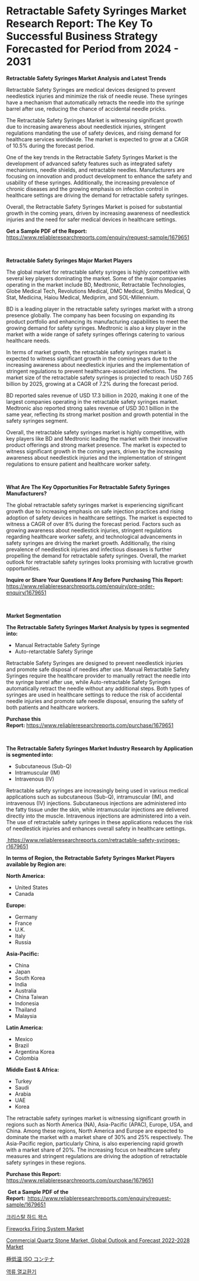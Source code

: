 <p><h1>Retractable Safety Syringes Market Research Report: The Key To Successful Business Strategy Forecasted for Period from 2024 - 2031</h1></p><p><strong>Retractable Safety Syringes Market Analysis and Latest Trends</strong></p>
<p><p>Retractable Safety Syringes are medical devices designed to prevent needlestick injuries and minimize the risk of needle reuse. These syringes have a mechanism that automatically retracts the needle into the syringe barrel after use, reducing the chance of accidental needle pricks. </p><p>The Retractable Safety Syringes Market is witnessing significant growth due to increasing awareness about needlestick injuries, stringent regulations mandating the use of safety devices, and rising demand for healthcare services worldwide. The market is expected to grow at a CAGR of 10.5% during the forecast period.</p><p>One of the key trends in the Retractable Safety Syringes Market is the development of advanced safety features such as integrated safety mechanisms, needle shields, and retractable needles. Manufacturers are focusing on innovation and product development to enhance the safety and usability of these syringes. Additionally, the increasing prevalence of chronic diseases and the growing emphasis on infection control in healthcare settings are driving the demand for retractable safety syringes.</p><p>Overall, the Retractable Safety Syringes Market is poised for substantial growth in the coming years, driven by increasing awareness of needlestick injuries and the need for safer medical devices in healthcare settings.</p></p>
<p><strong>Get a Sample PDF of the Report:&nbsp;</strong> <a href="https://www.reliableresearchreports.com/enquiry/request-sample/1679651">https://www.reliableresearchreports.com/enquiry/request-sample/1679651</a></p>
<p>&nbsp;</p>
<p><strong>Retractable Safety Syringes Major Market Players</strong></p>
<p><p>The global market for retractable safety syringes is highly competitive with several key players dominating the market. Some of the major companies operating in the market include BD, Medtronic, Retractable Technologies, Globe Medical Tech, Revolutions Medical, DMC Medical, Smiths Medical, Q Stat, Medicina, Haiou Medical, Mediprim, and SOL-Millennium.</p><p>BD is a leading player in the retractable safety syringes market with a strong presence globally. The company has been focusing on expanding its product portfolio and enhancing its manufacturing capabilities to meet the growing demand for safety syringes. Medtronic is also a key player in the market with a wide range of safety syringes offerings catering to various healthcare needs.</p><p>In terms of market growth, the retractable safety syringes market is expected to witness significant growth in the coming years due to the increasing awareness about needlestick injuries and the implementation of stringent regulations to prevent healthcare-associated infections. The market size of the retractable safety syringes is projected to reach USD 7.65 billion by 2025, growing at a CAGR of 7.2% during the forecast period.</p><p>BD reported sales revenue of USD 17.3 billion in 2020, making it one of the largest companies operating in the retractable safety syringes market. Medtronic also reported strong sales revenue of USD 30.1 billion in the same year, reflecting its strong market position and growth potential in the safety syringes segment.</p><p>Overall, the retractable safety syringes market is highly competitive, with key players like BD and Medtronic leading the market with their innovative product offerings and strong market presence. The market is expected to witness significant growth in the coming years, driven by the increasing awareness about needlestick injuries and the implementation of stringent regulations to ensure patient and healthcare worker safety.</p></p>
<p>&nbsp;</p>
<p><strong>What Are The Key Opportunities For Retractable Safety Syringes Manufacturers?</strong></p>
<p><p>The global retractable safety syringes market is experiencing significant growth due to increasing emphasis on safe injection practices and rising adoption of safety devices in healthcare settings. The market is expected to witness a CAGR of over 8% during the forecast period. Factors such as growing awareness about needlestick injuries, stringent regulations regarding healthcare worker safety, and technological advancements in safety syringes are driving the market growth. Additionally, the rising prevalence of needlestick injuries and infectious diseases is further propelling the demand for retractable safety syringes. Overall, the market outlook for retractable safety syringes looks promising with lucrative growth opportunities.</p></p>
<p><strong>Inquire or Share Your Questions If Any Before Purchasing This Report:</strong> <a href="https://www.reliableresearchreports.com/enquiry/pre-order-enquiry/1679651">https://www.reliableresearchreports.com/enquiry/pre-order-enquiry/1679651</a></p>
<p>&nbsp;</p>
<p><strong>Market Segmentation</strong></p>
<p><strong>The Retractable Safety Syringes Market Analysis by types is segmented into:</strong></p>
<p><ul><li>Manual Retractable Safety Syringe</li><li>Auto-retarctable Safety Syringe</li></ul></p>
<p><p>Retractable Safety Syringes are designed to prevent needlestick injuries and promote safe disposal of needles after use. Manual Retractable Safety Syringes require the healthcare provider to manually retract the needle into the syringe barrel after use, while Auto-retractable Safety Syringes automatically retract the needle without any additional steps. Both types of syringes are used in healthcare settings to reduce the risk of accidental needle injuries and promote safe needle disposal, ensuring the safety of both patients and healthcare workers.</p></p>
<p><strong>Purchase this Report:&nbsp;</strong><a href="https://www.reliableresearchreports.com/purchase/1679651">https://www.reliableresearchreports.com/purchase/1679651</a></p>
<p>&nbsp;</p>
<p><strong>The Retractable Safety Syringes Market Industry Research by Application is segmented into:</strong></p>
<p><ul><li>Subcutaneous (Sub-Q)</li><li>Intramuscular (IM)</li><li>Intravenous (IV)</li></ul></p>
<p><p>Retractable safety syringes are increasingly being used in various medical applications such as subcutaneous (Sub-Q), intramuscular (IM), and intravenous (IV) injections. Subcutaneous injections are administered into the fatty tissue under the skin, while intramuscular injections are delivered directly into the muscle. Intravenous injections are administered into a vein. The use of retractable safety syringes in these applications reduces the risk of needlestick injuries and enhances overall safety in healthcare settings.</p></p>
<p><a href="https://www.reliableresearchreports.com/retractable-safety-syringes-r1679651">&nbsp;https://www.reliableresearchreports.com/retractable-safety-syringes-r1679651</a></p>
<p><strong>In terms of Region, the Retractable Safety Syringes Market Players available by Region are:</strong></p>
<p>
    <p> <strong> North America: </strong>
        <ul>
            <li>United States</li>
            <li>Canada</li>
        </ul>
        </p> 
    <p> <strong> Europe: </strong>
        <ul>
            <li>Germany</li>
            <li>France</li>
            <li>U.K.</li>
            <li>Italy</li>
            <li>Russia</li>
        </ul>
        </p> 
    <p> <strong> Asia-Pacific: </strong>
        <ul>
            <li>China</li>
            <li>Japan</li>
            <li>South Korea</li>
            <li>India</li>
            <li>Australia</li>
            <li>China Taiwan</li>
            <li>Indonesia</li>
            <li>Thailand</li>
            <li>Malaysia</li>
        </ul>
        </p> 
    <p> <strong> Latin America: </strong>
        <ul>
            <li>Mexico</li>
            <li>Brazil</li>
            <li>Argentina Korea</li>
            <li>Colombia</li>
        </ul>
        </p> 
    <p> <strong> Middle East & Africa: </strong>
        <ul>
            <li>Turkey</li>
            <li>Saudi</li>
            <li>Arabia</li>
            <li>UAE</li>
            <li>Korea</li>
        </ul>
    </p>
    </p>
<p><p>The retractable safety syringes market is witnessing significant growth in regions such as North America (NA), Asia-Pacific (APAC), Europe, USA, and China. Among these regions, North America and Europe are expected to dominate the market with a market share of 30% and 25% respectively. The Asia-Pacific region, particularly China, is also experiencing rapid growth with a market share of 20%. The increasing focus on healthcare safety measures and stringent regulations are driving the adoption of retractable safety syringes in these regions.</p></p>
<p><strong>Purchase this Report: </strong><a href="https://www.reliableresearchreports.com/purchase/1679651">https://www.reliableresearchreports.com/purchase/1679651</a></p>
<p>&nbsp;<strong>Get a Sample PDF of the Report:&nbsp;&nbsp;</strong><a href="https://www.reliableresearchreports.com/enquiry/request-sample/1679651">https://www.reliableresearchreports.com/enquiry/request-sample/1679651</a></p>
<p><strong></strong></p>
<p><p><a href="https://github.com/alpinestartsekian/Market-Research-Report-List-1/blob/main/7260499181855.md">크리스탈 하드 왁스</a></p><p><a href="https://github.com/nafiafirdania/Market-Research-Report-List-1/blob/main/fireworks-firing-system-market.md">Fireworks Firing System Market</a></p><p><a href="https://www.linkedin.com/pulse/global-commercial-quartz-stone-market-outlook-forecast-z1jle?trackingId=DVJcRAAPWNmEbYG%2BQDlHtA%3D%3D">Commercial Quartz Stone Market, Global Outlook and Forecast 2022-2028 Market</a></p><p><a href="https://github.com/RandallRunte2023/Market-Research-Report-List-1/blob/main/2336106168030.md">極低温 ISO コンテナ</a></p><p><a href="https://github.com/hasanrajibul387/Market-Research-Report-List-1/blob/main/8375107181854.md">역류 열교환기</a></p></p>